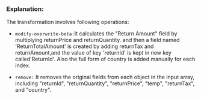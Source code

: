 ### Explanation: 

The transformation involves following operations:

* `modify-overwrite-beta:`It calculates the "Return Amount" field by multiplying returnPrice and returnQuantity. and then a field named 'ReturnTotalAmount' is created by adding returnTax and returnAmount,and the value of key 'returnId' is kept in new key called'ReturnId'. Also the full form of country is added manually for each index.


* `remove:` It removes the original fields from each object in the input array, including "returnId", "returnQuantity", "returnPrice", "temp", "returnTax", and "country".

